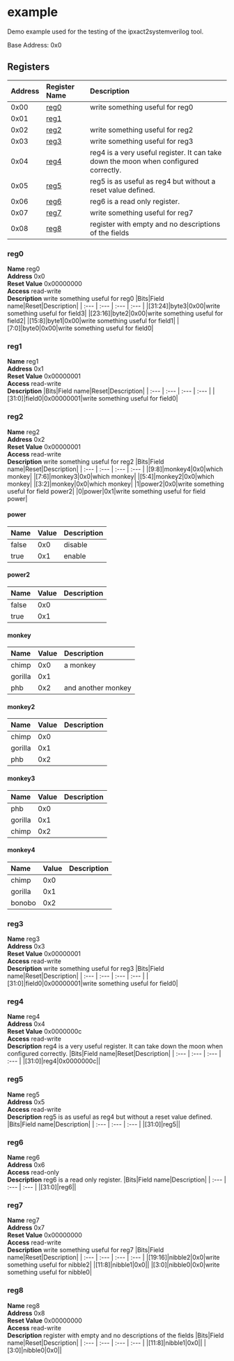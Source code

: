 
# example


Demo example used for the testing of the ipxact2systemverilog tool.

Base Address: 0x0


## Registers

|Address|Register Name|Description|
| :--- | :--- | :--- |
|0x00|[reg0](#reg0)|write something useful for reg0|
|0x01|[reg1](#reg1)||
|0x02|[reg2](#reg2)|write something useful for reg2|
|0x03|[reg3](#reg3)|write something useful for reg3|
|0x04|[reg4](#reg4)|reg4 is a very useful register. It can take down the moon when configured correctly.|
|0x05|[reg5](#reg5)|reg5 is as useful as reg4 but without a reset value defined.|
|0x06|[reg6](#reg6)|reg6 is a read only register.|
|0x07|[reg7](#reg7)|write something useful for reg7|
|0x08|[reg8](#reg8)|register with empty and no descriptions of the fields|

### reg0
  
**Name** reg0  
**Address** 0x0  
**Reset Value** 0x00000000  
**Access** read-write  
**Description** write something useful for reg0
|Bits|Field name|Reset|Description|
| :--- | :--- | :--- | :--- |
|[31:24]|byte3|0x00|write something useful for field3|
|[23:16]|byte2|0x00|write something useful for field2|
|[15:8]|byte1|0x00|write something useful for field1|
|[7:0]|byte0|0x00|write something useful for field0|

### reg1
  
**Name** reg1  
**Address** 0x1  
**Reset Value** 0x00000001  
**Access** read-write  
**Description** 
|Bits|Field name|Reset|Description|
| :--- | :--- | :--- | :--- |
|[31:0]|field0|0x00000001|write something useful for field0|

### reg2
  
**Name** reg2  
**Address** 0x2  
**Reset Value** 0x00000001  
**Access** read-write  
**Description** write something useful for reg2
|Bits|Field name|Reset|Description|
| :--- | :--- | :--- | :--- |
|[9:8]|monkey4|0x0|which monkey|
|[7:6]|monkey3|0x0|which monkey|
|[5:4]|monkey2|0x0|which monkey|
|[3:2]|monkey|0x0|which monkey|
|1|power2|0x0|write something useful for field power2|
|0|power|0x1|write something useful for field power|

#### power

|Name|Value|Description|
| :--- | :--- | :--- |
|false|0x0|disable|
|true|0x1|enable|

#### power2

|Name|Value|Description|
| :--- | :--- | :--- |
|false|0x0||
|true|0x1||

#### monkey

|Name|Value|Description|
| :--- | :--- | :--- |
|chimp|0x0|a monkey|
|gorilla|0x1||
|phb|0x2|and another monkey|

#### monkey2

|Name|Value|Description|
| :--- | :--- | :--- |
|chimp|0x0||
|gorilla|0x1||
|phb|0x2||

#### monkey3

|Name|Value|Description|
| :--- | :--- | :--- |
|phb|0x0||
|gorilla|0x1||
|chimp|0x2||

#### monkey4

|Name|Value|Description|
| :--- | :--- | :--- |
|chimp|0x0||
|gorilla|0x1||
|bonobo|0x2||

### reg3
  
**Name** reg3  
**Address** 0x3  
**Reset Value** 0x00000001  
**Access** read-write  
**Description** write something useful for reg3
|Bits|Field name|Reset|Description|
| :--- | :--- | :--- | :--- |
|[31:0]|field0|0x00000001|write something useful for field0|

### reg4
  
**Name** reg4  
**Address** 0x4  
**Reset Value** 0x0000000c  
**Access** read-write  
**Description** reg4 is a very useful register. It can take down the moon when configured correctly.
|Bits|Field name|Reset|Description|
| :--- | :--- | :--- | :--- |
|[31:0]|reg4|0x0000000c||

### reg5
  
**Name** reg5  
**Address** 0x5  
**Access** read-write  
**Description** reg5 is as useful as reg4 but without a reset value defined.
|Bits|Field name|Description|
| :--- | :--- | :--- |
|[31:0]|reg5||

### reg6
  
**Name** reg6  
**Address** 0x6  
**Access** read-only  
**Description** reg6 is a read only register.
|Bits|Field name|Description|
| :--- | :--- | :--- |
|[31:0]|reg6||

### reg7
  
**Name** reg7  
**Address** 0x7  
**Reset Value** 0x00000000  
**Access** read-write  
**Description** write something useful for reg7
|Bits|Field name|Reset|Description|
| :--- | :--- | :--- | :--- |
|[19:16]|nibble2|0x0|write something useful for nibble2|
|[11:8]|nibble1|0x0||
|[3:0]|nibble0|0x0|write something useful for nibble0|

### reg8
  
**Name** reg8  
**Address** 0x8  
**Reset Value** 0x00000000  
**Access** read-write  
**Description** register with empty and no descriptions of the fields
|Bits|Field name|Reset|Description|
| :--- | :--- | :--- | :--- |
|[11:8]|nibble1|0x0||
|[3:0]|nibble0|0x0||
